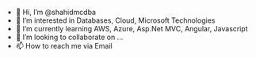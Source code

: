 - 👋 Hi, I’m @shahidmcdba
- 👀 I’m interested in Databases, Cloud, Microsoft Technologies
- 🌱 I’m currently learning AWS, Azure, Asp.Net MVC, Angular, Javascript
- 💞️ I’m looking to collaborate on ...
- 📫 How to reach me via Email

<!---
shahidmcdba/shahidmcdba is a ✨ special ✨ repository because its `README.md` (this file) appears on your GitHub profile.
You can click the Preview link to take a look at your changes.
--->
